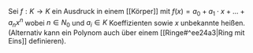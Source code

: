 Sei $f: K \rightarrow K$ ein Ausdruck in einem [[Körper]] mit $f(x) = a_0 + a_1 \cdot x + ... + a_n x^n$ wobei $n \in N_0$ und $a_i \in K$ Koeffizienten sowie $x$ unbekannte heißen. (Alternativ kann ein Polynom auch über einem [[Ringe#^ee24a3|Ring mit Eins]] definieren).